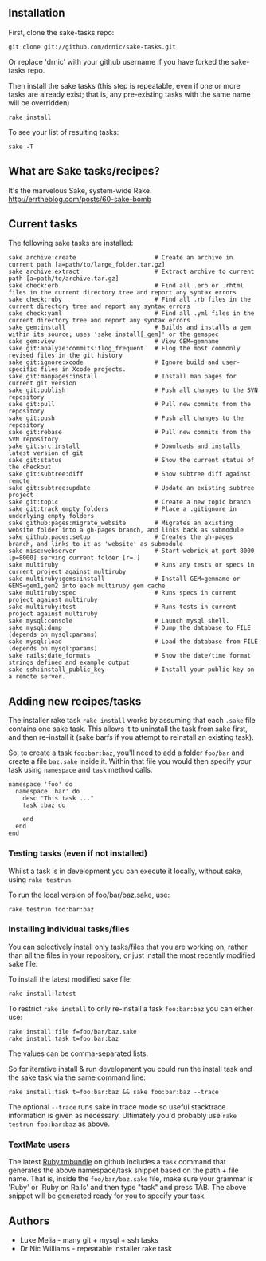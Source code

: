 ## Installation

First, clone the sake-tasks repo:

	git clone git://github.com/drnic/sake-tasks.git

Or replace 'drnic' with your github username if you have forked the sake-tasks repo.

Then install the sake tasks (this step is repeatable, even if one or more tasks are already exist; that is, any pre-existing tasks with the same name will be overridden)

	rake install

To see your list of resulting tasks:

	sake -T

## What are Sake tasks/recipes?

It's the marvelous Sake, system-wide Rake.  
http://errtheblog.com/posts/60-sake-bomb

## Current tasks

The following sake tasks are installed:

	sake archive:create                      # Create an archive in current path [a=path/to/large_folder.tar.gz]
	sake archive:extract                     # Extract archive to current path [a=path/to/archive.tar.gz]
	sake check:erb                           # Find all .erb or .rhtml files in the current directory tree and report any syntax errors
	sake check:ruby                          # Find all .rb files in the current directory tree and report any syntax errors
	sake check:yaml                          # Find all .yml files in the current directory tree and report any syntax errors
	sake gem:install                         # Builds and installs a gem within its source; uses 'sake install[_gem]' or the gemspec
	sake gem:view                            # View GEM=gemname
	sake git:analyze:commits:flog_frequent   # Flog the most commonly revised files in the git history
	sake git:ignore:xcode                    # Ignore build and user-specific files in Xcode projects.
	sake git:manpages:install                # Install man pages for current git version
	sake git:publish                         # Push all changes to the SVN repository
	sake git:pull                            # Pull new commits from the repository
	sake git:push                            # Push all changes to the repository
	sake git:rebase                          # Pull new commits from the SVN repository
	sake git:src:install                     # Downloads and installs latest version of git
	sake git:status                          # Show the current status of the checkout
	sake git:subtree:diff                    # Show subtree diff against remote
	sake git:subtree:update                  # Update an existing subtree project
	sake git:topic                           # Create a new topic branch
	sake git:track_empty_folders             # Place a .gitignore in underlying empty folders
	sake github:pages:migrate_website        # Migrates an existing website folder into a gh-pages branch, and links back as submodule
	sake github:pages:setup                  # Creates the gh-pages branch, and links to it as 'website' as submodule
	sake misc:webserver                      # Start webrick at port 8000 [p=8000] serving current folder [r=.]
	sake multiruby                           # Runs any tests or specs in current project against multiruby
	sake multiruby:gems:install              # Install GEM=gemname or GEMS=gem1,gem2 into each multiruby gem cache
	sake multiruby:spec                      # Runs specs in current project against multiruby
	sake multiruby:test                      # Runs tests in current project against multiruby
	sake mysql:console                       # Launch mysql shell.
	sake mysql:dump                          # Dump the database to FILE (depends on mysql:params)
	sake mysql:load                          # Load the database from FILE (depends on mysql:params)
	sake rails:date_formats                  # Show the date/time format strings defined and example output
	sake ssh:install_public_key              # Install your public key on a remote server.

## Adding new recipes/tasks

The installer rake task `rake install` works by assuming that each `.sake` file contains one sake task. This allows it to uninstall the task from sake first, and then re-install it (sake barfs if you attempt to reinstall an existing task).

So, to create a task `foo:bar:baz`, you'll need to add a folder `foo/bar` and create a file `baz.sake` inside it. Within that file you would then specify your task using `namespace` and `task` method calls:

	namespace 'foo' do
	  namespace 'bar' do
	    desc "This task ..."
	    task :baz do

	    end
	  end
	end

### Testing tasks (even if not installed)

Whilst a task is in development you can execute it locally, without sake, using `rake testrun`.

To run the local version of foo/bar/baz.sake, use:

	rake testrun foo:bar:baz

### Installing individual tasks/files

You can selectively install only tasks/files that you are working on, rather than all the files in your repository, or just install the most recently modified sake file.

To install the latest modified sake file:

	rake install:latest

To restrict `rake install` to only re-install a task `foo:bar:baz` you can either use:

	rake install:file f=foo/bar/baz.sake
	rake install:task t=foo:bar:baz

The values can be comma-separated lists.

So for iterative install & run development you could run the install task and the sake task via the same command line:

	rake install:task t=foo:bar:baz && sake foo:bar:baz --trace

The optional `--trace` runs sake in trace mode so useful stacktrace information is given as necessary. Ultimately you'd probably use `rake testrun foo:bar:baz` as above.

### TextMate users

The latest [Ruby.tmbundle](http://github.com/drnic/ruby-tmbundle) on github includes a `task` command that generates the above namespace/task snippet based on the path + file name. That is, inside the `foo/bar/baz.sake` file, make sure your grammar is 'Ruby' or 'Ruby on Rails' and then type "task" and press TAB. The above snippet will be generated ready for you to specify your task.

## Authors

* Luke Melia - many git + mysql + ssh tasks
* Dr Nic Williams - repeatable installer rake task
